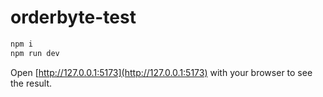 # orderbyte-test

```bash
npm i  
npm run dev
```

Open [http://127.0.0.1:5173](http://127.0.0.1:5173) with your browser to see the result.
